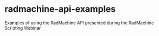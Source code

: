 # radmachine-api-examples
Examples of using the RadMachine API presented during the RadMachine Scripting Webinar
